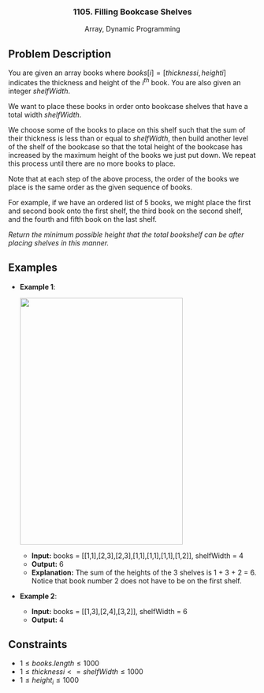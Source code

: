 <p align="center">

  <h3 align="center">1105. Filling Bookcase Shelves</h3>

  <p align="center">
    Array, Dynamic Programming
    <br>
  </p>
</p>

## Problem Description

You are given an array books where $books[i] = [thicknessi, heighti]$ indicates the thickness and height of the $i^{th}$ book. You are also given an integer $shelfWidth$.

We want to place these books in order onto bookcase shelves that have a total width $shelfWidth$.

We choose some of the books to place on this shelf such that the sum of their thickness is less than or equal to $shelfWidth$, then build another level of the shelf of the bookcase so that the total height of the bookcase has increased by the maximum height of the books we just put down. We repeat this process until there are no more books to place.

Note that at each step of the above process, the order of the books we place is the same order as the given sequence of books.

For example, if we have an ordered list of 5 books, we might place the first and second book onto the first shelf, the third book on the second shelf, and the fourth and fifth book on the last shelf.

_Return the minimum possible height that the total bookshelf can be after placing shelves in this manner._

## Examples

- **Example 1**:
    <p><img align="top" width="330" height="500" src="https://assets.leetcode.com/uploads/2019/06/24/shelves.png"></p>

  - **Input:** books = [[1,1],[2,3],[2,3],[1,1],[1,1],[1,1],[1,2]], shelfWidth = 4
  - **Output:** 6
  - **Explanation:** The sum of the heights of the 3 shelves is 1 + 3 + 2 = 6.
    Notice that book number 2 does not have to be on the first shelf.

- **Example 2**:

  - **Input:** books = [[1,3],[2,4],[3,2]], shelfWidth = 6
  - **Output:** 4

## Constraints

- $1 \leq books.length \leq 1000$
- $1 \leq thicknessi <= shelfWidth \leq 1000$
- $1 \leq height_i \leq 1000$
